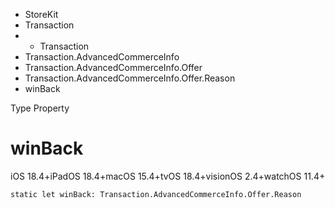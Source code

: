 

- StoreKit
- Transaction
- 
  - Transaction
- Transaction.AdvancedCommerceInfo
- Transaction.AdvancedCommerceInfo.Offer
- Transaction.AdvancedCommerceInfo.Offer.Reason
-  winBack 

Type Property

# winBack

iOS 18.4+iPadOS 18.4+macOS 15.4+tvOS 18.4+visionOS 2.4+watchOS 11.4+

``` source
static let winBack: Transaction.AdvancedCommerceInfo.Offer.Reason
```

